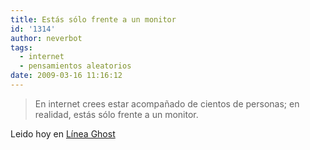 ```yaml
---
title: Estás sólo frente a un monitor
id: '1314'
author: neverbot
tags:
  - internet
  - pensamientos aleatorios
date: 2009-03-16 11:16:12
---
```


> En internet crees estar acompañado de cientos de personas; en realidad, estás sólo frente a un monitor.

Leido hoy en [Línea Ghost](http://lineaghost.blogspot.com/2009/03/en-internet-crees-estar-acompanado-de.html)